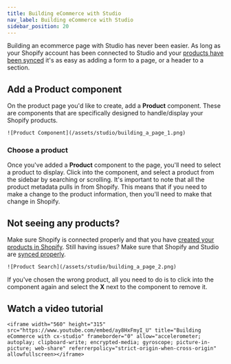 ```yaml
---
title: Building eCommerce with Studio
nav_label: Building eCommerce with Studio
sidebar_position: 20
---
```



Building an ecommerce page with Studio has never been easier. As long as your Shopify account has been connected to
Studio and your [products have been synced](/docs/studio/Shopify/Syncing-your-Shopify-Products-Where-are-my-products) it's as easy as adding a form to a page, or a header to a section.

## Add a Product component

On the product page you'd like to create, add a **Product** component. These are components that are specifically designed
to handle/display your Shopify products.

    ![Product Component](/assets/studio/building_a_page_1.png)

### Choose a product

Once you've added a **Product** component to the page, you'll need to select a product to display. Click into the
component, and select a product from the sidebar by searching or scrolling. It's important to note that all the product
metadata pulls in from Shopify. This means that if you need to make a change to the product information, then you'll
need to make that change in Shopify.

## Not seeing any products?

Make sure Shopify is connected properly and that you
have [created your products in Shopify](https://help.shopify.com/en/manual/products/add-update-products). Still having
issues? Make sure that Shopify and Studio
are [synced properly](/docs/studio/Shopify/Syncing-your-Shopify-Products-Where-are-my-products).

    ![Product Search](/assets/studio/building_a_page_2.png)

If you've chosen the wrong product, all you need to do is to click into the component again and select the **X** next to
the component to remove it.

## Watch a video tutorial

    <iframe width="560" height="315" src="https://www.youtube.com/embed/ay8HxFmyI_U" title="Building eCommerce with cx-studio" frameborder="0" allow="accelerometer; autoplay; clipboard-write; encrypted-media; gyroscope; picture-in-picture; web-share" referrerpolicy="strict-origin-when-cross-origin" allowfullscreen></iframe>

